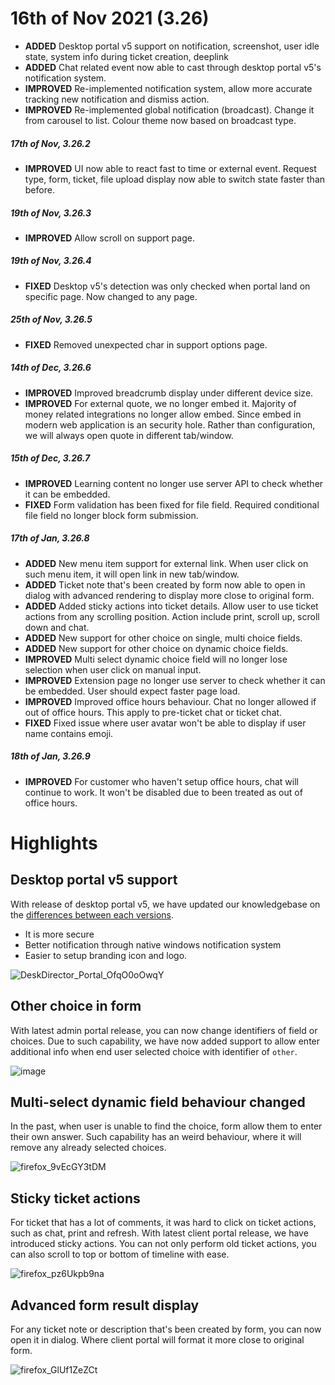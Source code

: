 # 16th of Nov 2021 (3.26)

- **ADDED** Desktop portal v5 support on notification, screenshot, user idle state, system info during ticket creation, deeplink
- **ADDED** Chat related event now able to cast through desktop portal v5's notification system.
- **IMPROVED** Re-implemented notification system, allow more accurate tracking new notification and dismiss action.
- **IMPROVED** Re-implemented global notification (broadcast). Change it from carousel to list. Colour theme now based on broadcast type.

##### 17th of Nov, 3.26.2
- **IMPROVED** UI now able to react fast to time or external event. Request type, form, ticket, file upload display now able to switch state faster than before.

##### 19th of Nov, 3.26.3
- **IMPROVED** Allow scroll on support page.

##### 19th of Nov, 3.26.4
- **FIXED** Desktop v5's detection was only checked when portal land on specific page. Now changed to any page.

##### 25th of Nov, 3.26.5
- **FIXED** Removed unexpected char in support options page.

##### 14th of Dec, 3.26.6
- **IMPROVED** Improved breadcrumb display under different device size.
- **IMPROVED** For external quote, we no longer embed it. Majority of money related integrations no longer allow embed. Since embed in modern web application is an security hole. Rather than configuration, we will always open quote in different tab/window.

##### 15th of Dec, 3.26.7
- **IMPROVED** Learning content no longer use server API to check whether it can be embedded.
- **FIXED** Form validation has been fixed for file field. Required conditional file field no longer block form submission.

##### 17th of Jan, 3.26.8
- **ADDED** New menu item support for external link. When user click on such menu item, it will open link in new tab/window.
- **ADDED** Ticket note that's been created by form now able to open in dialog with advanced rendering to display more close to original form.
- **ADDED** Added sticky actions into ticket details. Allow user to use ticket actions from any scrolling position. Action include print, scroll up, scroll down and chat.
- **ADDED** New support for other choice on single, multi choice fields.
- **ADDED** New support for other choice on dynamic choice fields.
- **IMPROVED** Multi select dynamic choice field will no longer lose selection when user click on manual input.
- **IMPROVED** Extension page no longer use server to check whether it can be embedded. User should expect faster page load.
- **IMPROVED** Improved office hours behaviour. Chat no longer allowed if out of office hours. This apply to pre-ticket chat or ticket chat.
- **FIXED** Fixed issue where user avatar won't be able to display if user name contains emoji.


##### 18th of Jan, 3.26.9
- **IMPROVED** For customer who haven't setup office hours, chat will continue to work. It won't be disabled due to been treated as out of office hours.

# Highlights

## Desktop portal v5 support

With release of desktop portal v5, we have updated our knowledgebase on the [differences between each versions](https://help.deskdirector.com/article/d1mcmr06w0).

* It is more secure
* Better notification through native windows notification system
* Easier to setup branding icon and logo.

![DeskDirector_Portal_OfqO0oOwqY](https://user-images.githubusercontent.com/1712143/149842839-5b7f3d56-0d65-45e1-aab1-73af94a0dbf8.png)


## Other choice in form

With latest admin portal release, you can now change identifiers of field or choices. Due to such capability, we have now added support to allow enter additional info when end user selected choice with identifier of `other`.

![image](https://user-images.githubusercontent.com/1712143/149843028-1e638b73-df2b-494c-b292-0b0fcfd9462f.png)

## Multi-select dynamic field behaviour changed

In the past, when user is unable to find the choice, form allow them to enter their own answer. Such capability has an weird behaviour, where it will remove any already selected choices.

![firefox_9vEcGY3tDM](https://user-images.githubusercontent.com/1712143/149843360-ca5e852b-3a5d-4517-a5e7-a884bdbd4741.png)


## Sticky ticket actions

For ticket that has a lot of comments, it was hard to click on ticket actions, such as chat, print and refresh. With latest client portal release, we have introduced sticky actions. You can not only perform old ticket actions, you can also scroll to top or bottom of timeline with ease.

![firefox_pz6Ukpb9na](https://user-images.githubusercontent.com/1712143/149843831-6a232d76-0e52-4557-b51a-b621377b845f.png)


## Advanced form result display

For any ticket note or description that's been created by form, you can now open it in dialog. Where client portal will format it more close to original form.

![firefox_GlUf1ZeZCt](https://user-images.githubusercontent.com/1712143/149843983-433d2e2e-0e70-4deb-8002-1ca764307d21.png)

